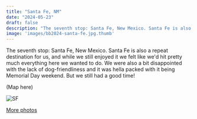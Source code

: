 ```yaml
---
title: "Santa Fe, NM"
date: "2024-05-23"
draft: false
description: "The seventh stop: Santa Fe, New Mexico. Santa Fe is also a repeat destination for us, and while we still enjoyed it we felt like we'd hit pretty much everything here we wanted to do. We were also a bit disappointed with the lack of dog-friendliness and it was hella packed with it being Memorial Day weekend. But we still had a good time!"
image: 'images/bb2024-santa-fe.jpg.thumb'
---
```


The seventh stop: Santa Fe, New Mexico. Santa Fe is also a repeat destination for us, and while we still enjoyed it we felt like we'd hit pretty much everything here we wanted to do. We were also a bit disappointed with the lack of dog-friendliness and it was hella packed with it being Memorial Day weekend. But we still had a good time!

(Map here)

![SF](/images/bb2024-santa-fe.jpg)

[More photos](https://photos.app.goo.gl/gaB4twLLPzu196Kb9)
